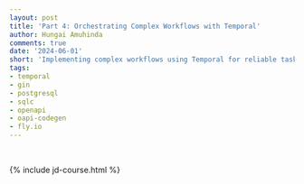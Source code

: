 ```yaml
---
layout: post
title: 'Part 4: Orchestrating Complex Workflows with Temporal'
author: Hungai Amuhinda
comments: true
date: '2024-06-01'
short: 'Implementing complex workflows using Temporal for reliable task execution'
tags:
- temporal
- gin
- postgresql
- sqlc
- openapi
- oapi-codegen
- fly.io
---
```




<br>

{% include jd-course.html %}